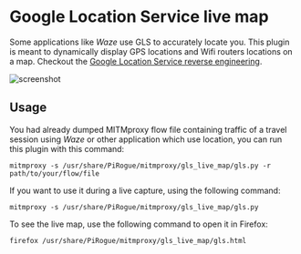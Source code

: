 # Google Location Service live map
Some applications like _Waze_ use GLS to accurately locate you. This plugin is meant to dynamically display GPS locations and Wifi routers locations on a map. Checkout the [Google Location Service reverse engineering](https://esther.codes/reverse-engineering-google-location-gms-specification/).

![screenshot](https://raw.githubusercontent.com/U039b/PiRogue/master/pictures/gls_live_map.png)

## Usage
You had already dumped MITMproxy flow file containing traffic of a travel session using _Waze_ or other application which use location, you can run this plugin with this command:
```
mitmproxy -s /usr/share/PiRogue/mitmproxy/gls_live_map/gls.py -r path/to/your/flow/file
```

If you want to use it during a live capture, using the following command:
```
mitmproxy -s /usr/share/PiRogue/mitmproxy/gls_live_map/gls.py
```

To see the live map, use the following command to open it in Firefox:
```
firefox /usr/share/PiRogue/mitmproxy/gls_live_map/gls.html
```


